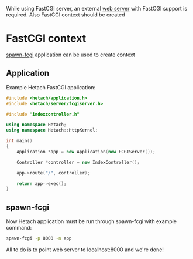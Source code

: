 While using FastCGI server, an external [web server](/web-servers) with FastCGI support is required. Also FastCGI context should be created

# FastCGI context

[spawn-fcgi](https://github.com/lighttpd/spawn-fcgi) application can be used to create context

## Application

Example Hetach FastCGI application:

```cpp
#include <hetach/application.h>
#include <hetach/server/fcgiserver.h>

#include "indexcontroller.h"

using namespace Hetach;
using namespace Hetach::HttpKernel;

int main()
{
    Application *app = new Application(new FCGIServer());

    Controller *controller = new IndexController();

    app->route("/", controller);

    return app->exec();
}
```

## spawn-fcgi

Now Hetach application must be run through spawn-fcgi with example command:

```sh
spawn-fcgi -p 8000 -n app
```

All to do is to point web server to localhost:8000 and we're done!
